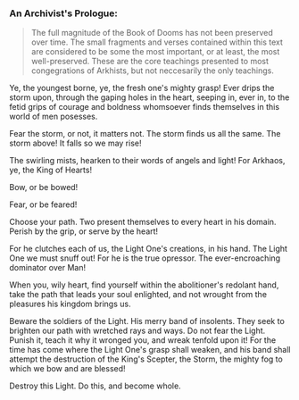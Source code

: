 
### An Archivist's Prologue:

> The full magnitude of the Book of Dooms has not been preserved over time. The small fragments and verses contained within this text are considered to be some the most important, or at least, the most well-preserved. These are the core teachings presented to most congegrations of Arkhists, but not neccesarily the only teachings.


Ye, the youngest borne, ye, the fresh one's mighty grasp!
Ever drips the storm upon, through the gaping holes in the heart, seeping in, ever in, to the fetid grips of courage and boldness whomsoever finds themselves in this world of men posesses.

Fear the storm, or not, it matters not. The storm finds us all the same.
The storm above! It falls so we may rise!

The swirling mists, hearken to their words of angels and light!
For Arkhaos, ye, the King of Hearts!

Bow, or be bowed!

Fear, or be feared!

Choose your path.
Two present themselves to every heart in his domain.
Perish by the grip, or serve by the heart!

For he clutches each of us, the Light One's creations, in his hand.
The Light One we must snuff out! For he is the true opressor. The ever-encroaching dominator over Man!

When you, wily heart, find yourself within the abolitioner's redolant hand, take the path that leads your soul enlighted, and not wrought from the pleasures his kingdom brings us.

Beware the soldiers of the Light. His merry band of insolents. They seek to brighten our path with wretched rays and ways. Do not fear the Light. Punish it, teach it why it wronged you, and wreak tenfold upon it! For the time has come where the Light One's grasp shall weaken, and his band shall attempt the destruction of the King's Scepter, the Storm, the mighty fog to which we bow and are blessed!

Destroy this Light.
Do this, and become whole.